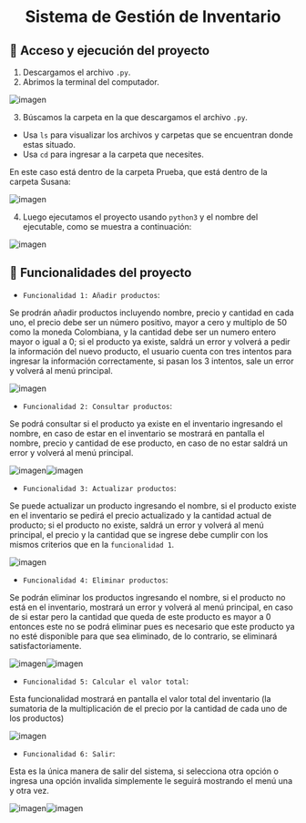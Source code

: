 <h1 align="center"> Sistema de Gestión de Inventario </h1>

## 📁 Acceso y ejecución del proyecto

1. Descargamos el archivo `.py`.
2. Abrimos la terminal del computador.

![imagen](https://github.com/user-attachments/assets/8d36087b-131e-4bc6-a256-1edd8274637e)

3. Búscamos la carpeta en la que descargamos el archivo `.py`.
- Usa `ls` para visualizar los archivos y carpetas que se encuentran donde estas situado.
- Usa `cd` para ingresar a la carpeta que necesites.

En este caso está dentro de la carpeta Prueba, que está dentro de la carpeta Susana:

![imagen](https://github.com/user-attachments/assets/9be747a3-3a58-4b47-995a-fef941f356d2)

4. Luego ejecutamos el proyecto usando `python3` y el nombre del ejecutable, como se muestra a continuación:

![imagen](https://github.com/user-attachments/assets/4af8fa98-8a12-464e-ab33-5a744a443752)


## :hammer: Funcionalidades del proyecto

- `Funcionalidad 1: Añadir productos`: 

Se prodrán añadir productos incluyendo nombre, precio y cantidad en cada uno, el precio debe ser un número positivo, mayor a cero y multiplo de 50 como la moneda Colombiana, y la cantidad debe ser un numero entero mayor o igual a 0; si el producto ya existe, saldrá un error y volverá a pedir la información del nuevo producto, el usuario cuenta con tres intentos para ingresar la información correctamente, si pasan los 3 intentos, sale un error y volverá al menú principal.

![imagen](https://github.com/user-attachments/assets/287621b5-4889-4875-ac71-a96e2c778eb7)

- `Funcionalidad 2: Consultar productos`: 

Se podrá consultar si el producto ya existe en el inventario ingresando el nombre, en caso de estar en el inventario se mostrará en pantalla el nombre, precio y cantidad de ese producto, en caso de no estar saldrá un error y volverá al menú principal.

![imagen](https://github.com/user-attachments/assets/365c6d40-f307-41c5-9bd2-41e3533f3b5e)![imagen](https://github.com/user-attachments/assets/95d69276-38d3-4064-bc23-827a0618fb43)

- `Funcionalidad 3: Actualizar productos`:

Se puede actualizar un producto ingresando el nombre, si el producto existe en el inventario se pedirá el precio actualizado y la cantidad actual de producto; si el producto no existe, saldrá un error y volverá al menú principal, el precio y la cantidad que se ingrese debe cumplir con los mismos criterios que en la `funcionalidad 1`.

![imagen](https://github.com/user-attachments/assets/35dda9c8-7565-4dd6-9889-113f0ae46216)

- `Funcionalidad 4: Eliminar productos`: 

Se podrán eliminar los productos ingresando el nombre, si el producto no está en el inventario, mostrará un error y volverá al menú principal, en caso de si estar pero la cantidad que queda de este producto es mayor a 0 entonces este no se podrá eliminar pues es necesario que este producto ya no esté disponible para que sea eliminado, de lo contrario, se eliminará satisfactoriamente.

![imagen](https://github.com/user-attachments/assets/ee91dfcb-bb6b-4022-9557-4fc8a89226d7)![imagen](https://github.com/user-attachments/assets/78f060ce-52ac-48be-bf75-0bc2d81cbed8)


- `Funcionalidad 5: Calcular el valor total`:

Esta funcionalidad mostrará en pantalla el valor total del inventario (la sumatoria de la multiplicación de el precio por la cantidad de cada uno de los productos)

![imagen](https://github.com/user-attachments/assets/01c7d31e-8684-447e-9e28-ecc3c35eaeb7)

- `Funcionalidad 6: Salir`: 

Esta es la única manera de salir del sistema, si selecciona otra opción o ingresa una opción invalida simplemente le seguirá mostrando el menú una y otra vez.

![imagen](https://github.com/user-attachments/assets/50072875-d87b-4dc5-86e5-a74c9917f137)![imagen](https://github.com/user-attachments/assets/7eac3704-8ece-4496-bf7f-76b419239314)

